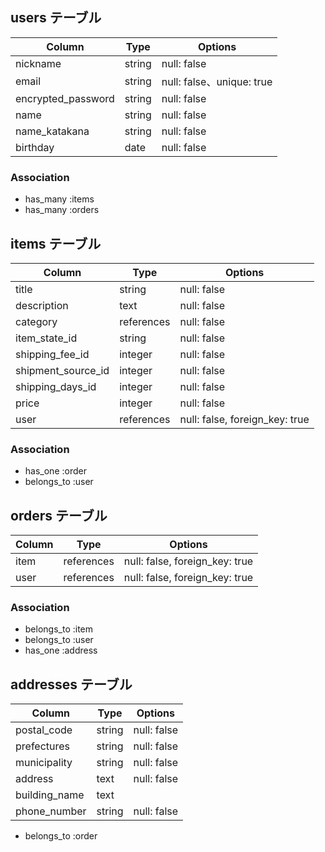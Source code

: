 ## users テーブル

| Column               | Type         | Options     |
| ------               | ------       | ----------- |
| nickname             | string       | null: false |
| email                | string       | null: false、unique: true |
| encrypted_password   | string       | null: false |
| name                 | string       | null: false |
| name_katakana        | string       | null: false |
| birthday             | date         | null: false |

### Association

- has_many   :items
- has_many   :orders

## items テーブル

| Column             | Type         | Options     |  
| ------             | ------       | ----------- |
| title              | string       | null: false |
| description        | text         | null: false |
| category           | references   | null: false |
| item_state_id      | string       | null: false |
| shipping_fee_id    | integer      | null: false |
| shipment_source_id | integer      | null: false |
| shipping_days_id   | integer      | null: false |
| price              | integer      | null: false |
| user               | references   | null: false, foreign_key: true | 

### Association

- has_one    :order
- belongs_to :user

## orders テーブル

| Column               | Type         | Options     |  
| ------               | ------       | ----------- |
| item                 | references   | null: false, foreign_key: true | 
| user                 | references   | null: false, foreign_key: true |      

### Association

- belongs_to :item
- belongs_to :user
- has_one    :address


## addresses テーブル

| Column               | Type         | Options     |  
| ------               | ------       | ----------- |
| postal_code          | string       | null: false |
| prefectures          | string       | null: false |
| municipality         | string       | null: false |
| address              | text         | null: false |
| building_name        | text         |             |
| phone_number         | string       | null: false |

- belongs_to :order
